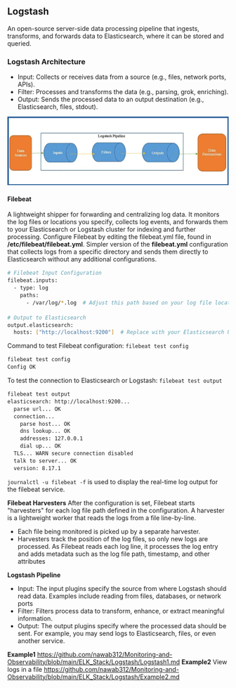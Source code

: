 ## Logstash ##
An open-source server-side data processing pipeline that ingests, transforms, and forwards data to Elasticsearch, where it can be stored and queried.

### Logstash Architecture ###
- Input: Collects or receives data from a source (e.g., files, network ports, APIs).
- Filter: Processes and transforms the data (e.g., parsing, grok, enriching).
- Output: Sends the processed data to an output destination (e.g., Elasticsearch, files, stdout).

![Lostash Pipeline](https://github.com/nawab312/Monitoring-and-Observability/blob/main/ELK_Stack/Images/Logstash_Pipeline.png)

#### Filebeat #### 
A lightweight shipper for forwarding and centralizing log data. It monitors the log files or locations you specify, collects log events, and forwards them to your Elasticsearch or Logstash cluster for indexing and further processing. Configure Filebeat by editing the filebeat.yml file,  found in **/etc/filebeat/filebeat.yml**. Simpler version of the **filebeat.yml** configuration that collects logs from a specific directory and sends them directly to Elasticsearch without any additional configurations.

```bash
# Filebeat Input Configuration
filebeat.inputs:
  - type: log
    paths:
      - /var/log/*.log  # Adjust this path based on your log file location

# Output to Elasticsearch
output.elasticsearch:
  hosts: ["http://localhost:9200"]  # Replace with your Elasticsearch URL
```

Command to test Filebeat configuration: `filebeat test config`
```bash
filebeat test config
Config OK
```

To test the connection to Elasticsearch or Logstash: `filebeat test output`
```bash
filebeat test output
elasticsearch: http://localhost:9200...
  parse url... OK
  connection...
    parse host... OK
    dns lookup... OK
    addresses: 127.0.0.1
    dial up... OK
  TLS... WARN secure connection disabled
  talk to server... OK
  version: 8.17.1
```

`journalctl -u filebeat -f` is used to display the real-time log output for the filebeat service.

**Filebeat Harvesters** 
After the configuration is set, Filebeat starts "harvesters" for each log file path defined in the configuration. A harvester is a lightweight worker that reads the logs from a file line-by-line.
- Each file being monitored is picked up by a separate harvester.
- Harvesters track the position of the log files, so only new logs are processed.
As Filebeat reads each log line, it processes the log entry and adds metadata such as the log file path, timestamp, and other attributes

**Logstash Pipeline**
- Input: The input plugins specify the source from where Logstash should read data. Examples include reading from files, databases, or network ports
- Filter: Filters process data to transform, enhance, or extract meaningful information.
- Output: The output plugins specify where the processed data should be sent. For example, you may send logs to Elasticsearch, files, or even another service.

**Example1** https://github.com/nawab312/Monitoring-and-Observability/blob/main/ELK_Stack/Logstash/Logstash1.md
**Example2** View logs in a file https://github.com/nawab312/Monitoring-and-Observability/blob/main/ELK_Stack/Logstash/Example2.md


